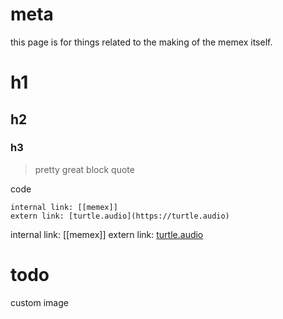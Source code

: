 # meta

this page is for things related to the making of the memex itself.

# h1

## h2

### h3

> pretty great block quote

code
```
internal link: [[memex]]
extern link: [turtle.audio](https://turtle.audio)
```

internal link: [[memex]]
extern link: [turtle.audio](https://turtle.audio)

# todo

custom image
